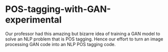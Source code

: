 # POS-tagging-with-GAN-experimental
Our professor had this amazing but bizarre idea of training a GAN model to solve an NLP problem that is POS tagging. Hence our effort to turn an image processing GAN code into an NLP POS tagging code.
